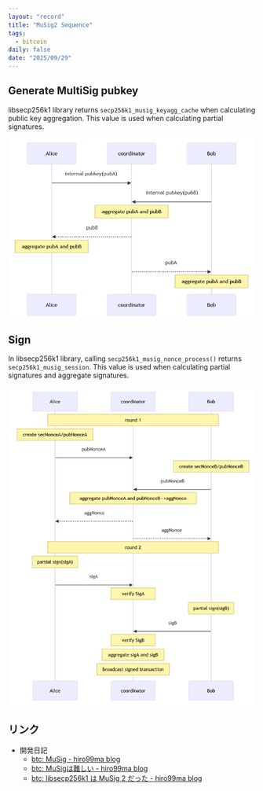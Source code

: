 ```yaml
---
layout: "record"
title: "MuSig2 Sequence"
tags:
  - bitcoin
daily: false
date: "2025/09/29"
---
```


## Generate MultiSig pubkey

libsecp256k1 library returns `secp256k1_musig_keyagg_cache` when calculating public key aggregation. 
This value is used when calculating partial signatures.

![image](images/musig_pubkey.png)

## Sign

In libsecp256k1 library, calling `secp256k1_musig_nonce_process()` returns `secp256k1_musig_session`. 
This value is used when calculating partial signatures and aggregate signatures.

![image](images/musig_sign.png)

## リンク

* 開発日記
  * [btc: MuSig - hiro99ma blog](https://blog.hirokuma.work/2025/01/20250131-btc.html)
  * [btc: MuSigは難しい - hiro99ma blog](https://blog.hirokuma.work/2025/02/20250201-btc.html)
  * [btc: libsecp256k1 は MuSig 2 だった - hiro99ma blog](https://blog.hirokuma.work/2025/02/20250202-btc.html)
  

